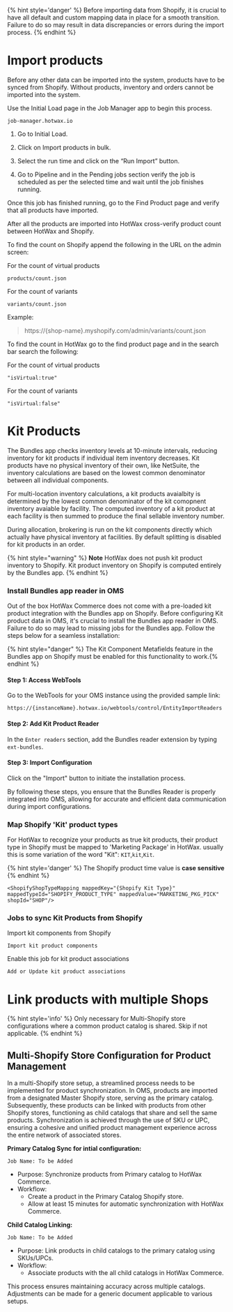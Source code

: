 {% hint style='danger' %}
Before importing data from Shopify, it is crucial to have all default and custom mapping data in place for a smooth transition. Failure to do so may result in data discrepancies or errors during the import process.
{% endhint %}

# Import products

Before any other data can be imported into the system, products have to be synced from Shopify. Without products, inventory and orders cannot be imported into the system.

Use the Initial Load page in the Job Manager app to begin this process.

```
job-manager.hotwax.io
```

1. Go to Initial Load.

2. Click on Import products in bulk.

3. Select the run time and click on the “Run Import” button.

4. Go to Pipeline and in the Pending jobs section verify the job is scheduled as per the selected time and wait until the job finishes running.

Once this job has finished running, go to the Find Product page and verify that all products have imported.

<!-- add steps for how check for failed imports -->

After all the products are imported into HotWax cross-verify product count between HotWax and Shopify.

To find the count on Shopify append the following in the URL on the admin screen:

For the count of virtual products
```
products/count.json
```

For the count of variants
```
variants/count.json 
```
Example:

> https://{shop-name}.myshopify.com/admin/variants/count.json

To find the count in HotWax go to the find product page and in the search bar search the following:

For the count of virtual products
```
"isVirtual:true"
```

For the count of variants
```
"isVirtual:false"
```

# Kit Products

The Bundles app checks inventory levels at 10-minute intervals, reducing inventory for kit products if individual item inventory decreases.
Kit products have no physical inventory of their own, like NetSuite, the inventory calculations are based on the lowest common denominator between all individual components.

For multi-location inventory calculations, a kit products avaialbity is determined by the lowest common denominator of the kit comopnent inventory avaiable by facility. The computed inventory of a kit product at each facility is then summed to produce the final sellable inventory number.

During allocation, brokering is run on the kit components directly which actually have physical inventory at facilities. By default splitting is disabled for kit products in an order.

{% hint style="warning" %}
**Note** HotWax does not push kit product inventory to Shopify. Kit product inventory on Shopify is computed entirely by the Bundles app.
{% endhint %}


### Install Bundles app reader in OMS

Out of the box HotWax Commerce does not come with a pre-loaded kit product integration with the Bundles app on Shopify. Before configuring Kit product data in OMS, it's crucial to install the Bundles app reader in OMS. Failure to do so may lead to missing jobs for the Bundles app. Follow the steps below for a seamless installation:

{% hint style="danger" %} The Kit Component Metafields feature in the Bundles app on Shopify must be enabled for this functionality to work.{% endhint %}

#### Step 1: Access WebTools

Go to the WebTools for your OMS instance using the provided sample link:

```
https://{instanceName}.hotwax.io/webtools/control/EntityImportReaders
```
#### Step 2: Add Kit Product Reader

In the `Enter readers` section, add the Bundles reader extension by typing `ext-bundles`.


#### Step 3: Import Configuration

Click on the "Import" button to initiate the installation process.

By following these steps, you ensure that the Bundles Reader is properly integrated into OMS, allowing for accurate and efficient data communication during import configurations.

### Map Shopify 'Kit' product types
For HotWax to recognize your products as true kit products, their product type in Shopify must be mapped to 'Marketing Package' in HotWax.
usually this is some variation of the word "Kit": `KIT`,`kit`,`Kit`.

{% hint style='danger' %}
The Shopify product time value is **case sensitive**
{% endhint %}

```
<ShopifyShopTypeMapping mappedKey="{Shopify Kit Type}" mappedTypeId="SHOPIFY_PRODUCT_TYPE" mappedValue="MARKETING_PKG_PICK" shopId="SHOP"/>
```

### Jobs to sync Kit Products from Shopify

Import kit components from Shopify
```
Import kit product components
```

Enable this job for kit product associations
```
Add or Update kit product associations
```

# Link products with multiple Shops

{% hint style='info' %}
Only necessary for Multi-Shopify store configurations where a common product catalog is shared. Skip if not applicable.
{% endhint %}


## Multi-Shopify Store Configuration for Product Management

In a multi-Shopify store setup, a streamlined process needs to be implemented for product synchronization. In OMS, products are imported from a designated Master Shopify store, serving as the primary catalog. Subsequently, these products can be linked with products from other Shopify stores, functioning as child catalogs that share and sell the same products. Synchronization is achieved through the use of SKU or UPC, ensuring a cohesive and unified product management experience across the entire network of associated stores.

**Primary Catalog Sync for intial configuration:**

`Job Name: To be Added`
   - Purpose: Synchronize products from Primary catalog to HotWax Commerce.
   - Workflow:
     - Create a product in the Primary Catalog Shopify store.
     - Allow at least 15 minutes for automatic synchronization with HotWax Commerce.

**Child Catalog Linking:**

`Job Name: To be Added`
   - Purpose: Link products in child catalogs to the primary catalog using SKUs/UPCs.
   - Workflow:
     - Associate products with the all child catalogs in HotWax Commerce.


This process ensures maintaining accuracy across multiple catalogs. Adjustments can be made for a generic document applicable to various setups.